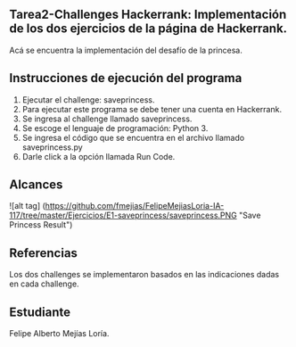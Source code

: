 ﻿
## Tarea2-Challenges Hackerrank: Implementación de los dos ejercicios de la página de Hackerrank.

Acá se encuentra la implementación del desafío de la princesa.

## Instrucciones de ejecución del programa

1. Ejecutar el challenge: saveprincess.
2. Para ejecutar este programa se debe tener una cuenta en Hackerrank.
3. Se ingresa al challenge llamado saveprincess.
4. Se escoge el lenguaje de programación: Python 3.
5. Se ingresa el código que se encuentra en el archivo llamado saveprincess.py
6. Darle click a la opción llamada Run Code.


## Alcances

![alt tag] (https://github.com/fmejias/FelipeMejiasLoria-IA-117/tree/master/Ejercicios/E1-saveprincess/saveprincess.PNG "Save Princess Result")

## Referencias

Los dos challenges se implementaron basados en las indicaciones dadas en cada challenge. 


## Estudiante

Felipe Alberto Mejías Loría.